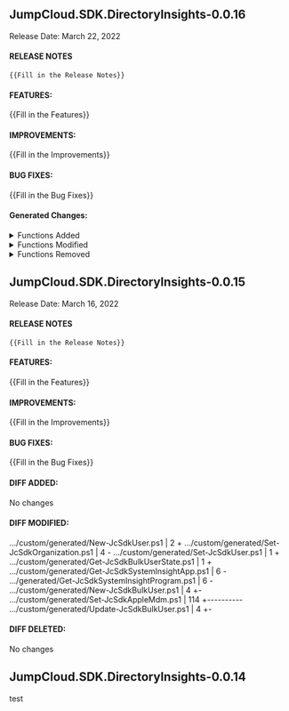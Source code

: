## JumpCloud.SDK.DirectoryInsights-0.0.16
Release Date: March 22, 2022
#### RELEASE NOTES
```
{{Fill in the Release Notes}}
```
#### FEATURES:
{{Fill in the Features}}
#### IMPROVEMENTS:
{{Fill in the Improvements}}
#### BUG FIXES:
{{Fill in the Bug Fixes}}
#### Generated Changes:

<details>
<summary>Functions Added</summary>

No changes
</details>

<details>
<summary>Functions Modified</summary>

No changes
</details>

<details>
<summary>Functions Removed</summary>

No changes
</details>

## JumpCloud.SDK.DirectoryInsights-0.0.15

Release Date: March 16, 2022
#### RELEASE NOTES
```
{{Fill in the Release Notes}}
```
#### FEATURES:
{{Fill in the Features}}
#### IMPROVEMENTS:
{{Fill in the Improvements}}
#### BUG FIXES:
{{Fill in the Bug Fixes}}
#### DIFF ADDED:
No changes
#### DIFF MODIFIED:
 .../custom/generated/New-JcSdkUser.ps1             |   2 +
 .../custom/generated/Set-JcSdkOrganization.ps1     |   4 -
 .../custom/generated/Set-JcSdkUser.ps1             |   1 +
 .../custom/generated/Get-JcSdkBulkUserState.ps1    |   1 +
 .../custom/generated/Get-JcSdkSystemInsightApp.ps1 |   6 -
 .../generated/Get-JcSdkSystemInsightProgram.ps1    |   6 -
 .../custom/generated/New-JcSdkBulkUser.ps1         |   4 +-
 .../custom/generated/Set-JcSdkAppleMdm.ps1         | 114 +----------
 .../custom/generated/Update-JcSdkBulkUser.ps1      |   4 +-

#### DIFF DELETED:
No changes
## JumpCloud.SDK.DirectoryInsights-0.0.14
test
